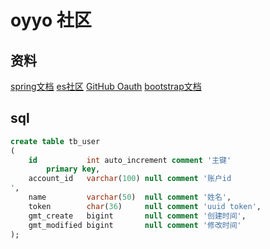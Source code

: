 # oyyo 社区

## 资料
[spring文档](https://spring.io/guides)
[es社区](https://elasticsearch.cn/)
[GitHub Oauth](https://developer.github.com/apps/building-oauth-apps/)
[bootstrap文档](https://v3.bootcss.com/components/#glyphicons)

## sql
```sql
create table tb_user
(
    id           int auto_increment comment '主键'
        primary key,
    account_id   varchar(100) null comment '账户id
',
    name         varchar(50)  null comment '姓名',
    token        char(36)     null comment 'uuid token',
    gmt_create   bigint       null comment '创建时间',
    gmt_modified bigint       null comment '修改时间'
);

```
